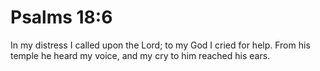 # Psalms 18:6

In my distress I called upon the Lord; to my God I cried for help. From his temple he heard my voice, and my cry to him reached his ears.
